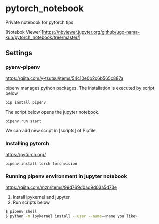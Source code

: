 # pytorch_notebook
Private notebook for pytorch tips

[Notebok Viewer][https://nbviewer.jupyter.org/github/ugo-nama-kun/pytorch_notebook/tree/master/]

## Settings

### pyenv-pipenv
https://qiita.com/y-tsutsu/items/54c10e0b2c6b565c887a

pipenv manages python packages. The installation is executed by script below
```bash
pip install pipenv
```

The script below opens the jupyter notebook.
```bash
pipenv run start
```

We can add new script in [scripts] of Pipfile.

### Installing pytorch
https://pytorch.org/

```bash
pipenv install torch torchvision
```

### Running pipenv environment in jupyter notebook
https://qiita.com/mzn/items/99d769d0ad9d03a5d73e
1. Install ipykernel and jupyter
2. Run scripts below
```bash
$ pipenv shell
$ python -m ipykernel install --user --name=<name you like>
```
